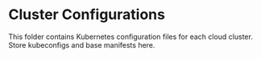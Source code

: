# Cluster Configurations

This folder contains Kubernetes configuration files for each cloud cluster. Store kubeconfigs and base manifests here.
